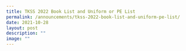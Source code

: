 ```yaml
---
title: TKSS 2022 Book List and Uniform or PE List
permalink: /announcements/tkss-2022-book-list-and-uniform-pe-list/
date: 2021-10-28
layout: post
description: ""
image: ""
---
```

